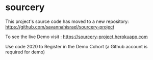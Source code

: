 # sourcery

This project's source code has moved to a new repository:
https://github.com/savannahisrael/sourcery-project

To see the live Demo visit :
https://sourcery-project.herokuapp.com

Use code 2020 to Register in the Demo Cohort (a Github account is required for demo)
